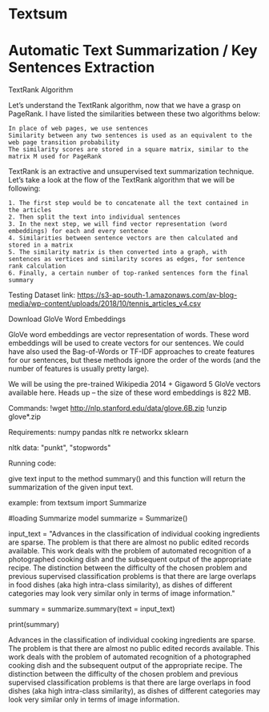 # Textsum

# Automatic Text Summarization / Key Sentences Extraction

TextRank Algorithm

Let’s understand the TextRank algorithm, now that we have a grasp on PageRank. I have listed the similarities between these two algorithms below:

    In place of web pages, we use sentences
    Similarity between any two sentences is used as an equivalent to the web page transition probability
    The similarity scores are stored in a square matrix, similar to the matrix M used for PageRank

TextRank is an extractive and unsupervised text summarization technique. Let’s take a look at the flow of the TextRank algorithm that we will be following:

    1. The first step would be to concatenate all the text contained in the articles
    2. Then split the text into individual sentences
    3. In the next step, we will find vector representation (word embeddings) for each and every sentence
    4. Similarities between sentence vectors are then calculated and stored in a matrix
    5. The similarity matrix is then converted into a graph, with sentences as vertices and similarity scores as edges, for sentence rank calculation
    6. Finally, a certain number of top-ranked sentences form the final summary


Testing Dataset link: https://s3-ap-south-1.amazonaws.com/av-blog-media/wp-content/uploads/2018/10/tennis_articles_v4.csv


Download GloVe Word Embeddings

GloVe word embeddings are vector representation of words. These word embeddings will be used to create vectors for our sentences. We could have also used the Bag-of-Words or TF-IDF approaches to create features for our sentences, but these methods ignore the order of the words (and the number of features is usually pretty large).

We will be using the pre-trained Wikipedia 2014 + Gigaword 5 GloVe vectors available here. Heads up – the size of these word embeddings is 822 MB.

Commands:
!wget http://nlp.stanford.edu/data/glove.6B.zip
!unzip glove*.zip


Requirements:
numpy
pandas
nltk
re
networkx
sklearn

nltk data: "punkt", "stopwords"


Running code:

give text input to the method summary() and this function will return the summarization of the given input text.

example:
from textsum import Summarize

#loading Summarize model
summarize = Summarize()

input_text = "Advances in the classification of individual cooking ingredients are sparse. The problem is that there are almost no public edited records available. This work deals with the problem of automated recognition of a photographed cooking dish and the subsequent output of the appropriate recipe. The distinction between the difficulty of the chosen problem and previous supervised classification problems is that there are large overlaps in food dishes (aka high intra-class similarity), as dishes of different categories may look very similar only in terms of image information."

summary = summarize.summary(text = input_text)

print(summary)

Advances in the classification of individual cooking ingredients are sparse. The problem is that there are almost no public edited records available. This work deals with the problem of automated recognition of a photographed cooking dish and the subsequent output of the appropriate recipe. The distinction between the difficulty of the chosen problem and previous supervised classification problems is that there are large overlaps in food dishes (aka high intra-class similarity), as dishes of different categories may look very similar only in terms of image information.


